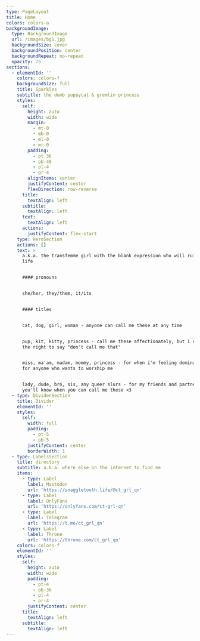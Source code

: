 ```yaml
---
type: PageLayout
title: Home
colors: colors-a
backgroundImage:
  type: BackgroundImage
  url: /images/bg1.jpg
  backgroundSize: cover
  backgroundPosition: center
  backgroundRepeat: no-repeat
  opacity: 75
sections:
  - elementId: ''
    colors: colors-f
    backgroundSize: full
    title: Sparkles
    subtitle: the dumb puppycat & gremlin princess
    styles:
      self:
        height: auto
        width: wide
        margin:
          - mt-0
          - mb-0
          - ml-0
          - mr-0
        padding:
          - pt-36
          - pb-48
          - pl-4
          - pr-4
        alignItems: center
        justifyContent: center
        flexDirection: row-reverse
      title:
        textAlign: left
      subtitle:
        textAlign: left
      text:
        textAlign: left
      actions:
        justifyContent: flex-start
    type: HeroSection
    actions: []
    text: >
      a.k.a. the transfemme girl with the blank expression who will ruin your
      life


      #### pronouns


      she/her, they/them, it/its


      #### titles


      cat, dog, girl, woman - anyone can call me these at any time


      pup, kit, kitty, princess - call me these affectionately, but i reserve
      the right to say "don't call me that"


      miss, ma'am, madam, mommy, princess - for when i'm feeling dominant, or
      for anyone who wants to worship me


      lady, dude, bro, sis, any queer slurs - for my friends and partners...
      you'll know when you can call me these <3
  - type: DividerSection
    title: Divider
    elementId: ''
    styles:
      self:
        width: full
        padding:
          - pt-5
          - pb-5
        justifyContent: center
        borderWidth: 1
  - type: LabelsSection
    title: directory
    subtitle: a.k.a. where else on the internet to find me
    items:
      - type: Label
        label: Mastodon
        url: 'https://snaggletooth.life/@ct_grl_qn'
      - type: Label
        label: OnlyFans
        url: 'https://onlyfans.com/ct-grl-qn'
      - type: Label
        label: Telegram
        url: 'https://t.me/ct_grl_qn'
      - type: Label
        label: Throne
        url: 'https://throne.com/ct_grl_qn'
    colors: colors-f
    elementId: ''
    styles:
      self:
        height: auto
        width: wide
        padding:
          - pt-4
          - pb-36
          - pl-4
          - pr-4
        justifyContent: center
      title:
        textAlign: left
      subtitle:
        textAlign: left
---
```

